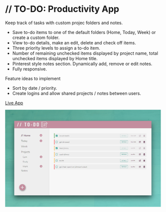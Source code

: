 # // TO-DO: Productivity App

Keep track of tasks with custom projec folders and notes.

- Save to-do items to one of the default folders (Home, Today, Week) or create a custom folder.
- View to-do details, make an edit, delete and check off items.
- Three priority levels to assign a to-do item.
- Number of remaining unchecked items displayed by project name, total unchecked items displayed by Home title.
- Pinterest style notes section. Dynamically add, remove or edit notes.
- Fully responsive.

Feature ideas to implement

- Sort by date / priority.
- Create logins and allow shared projects / notes between users.

[Live App](https://bscottnz.github.io/todo/)

![alt text](https://raw.githubusercontent.com/bscottnz/todo/master/todo.png "App Preview")
